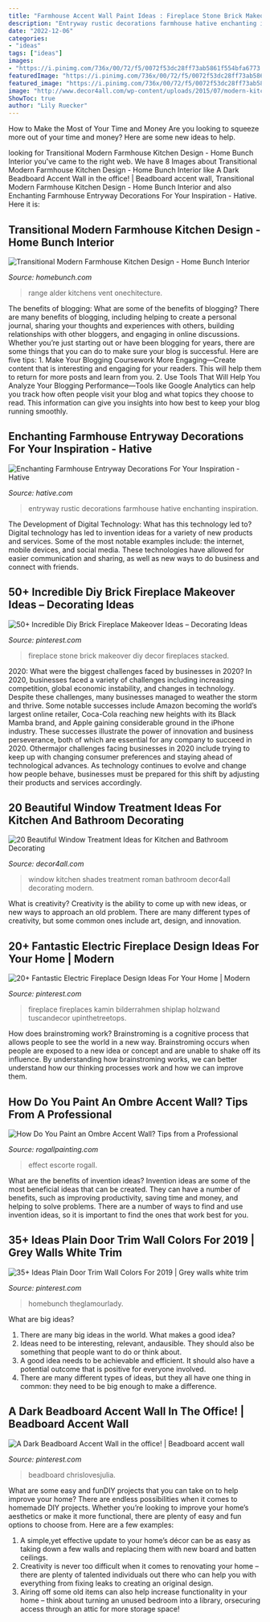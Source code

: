 ```yaml
---
title: "Farmhouse Accent Wall Paint Ideas : Fireplace Stone Brick Makeover Diy Decor Fireplaces Stacked"
description: "Entryway rustic decorations farmhouse hative enchanting inspiration"
date: "2022-12-06"
categories:
- "ideas"
tags: ["ideas"]
images:
- "https://i.pinimg.com/736x/00/72/f5/0072f53dc28ff73ab5861f554bfa6773.jpg"
featuredImage: "https://i.pinimg.com/736x/00/72/f5/0072f53dc28ff73ab5861f554bfa6773.jpg"
featured_image: "https://i.pinimg.com/736x/00/72/f5/0072f53dc28ff73ab5861f554bfa6773.jpg"
image: "http://www.decor4all.com/wp-content/uploads/2015/07/modern-kitchen-decor-roman-shades-window-treatment-ideas-11.jpg"
ShowToc: true
author: "Lily Ruecker"
---
```



How to Make the Most of Your Time and Money
Are you looking to squeeze more out of your time and money? Here are some new ideas to help.

	

		
looking for Transitional Modern Farmhouse Kitchen Design - Home Bunch Interior you've came to the right web. We have 8 Images about Transitional Modern Farmhouse Kitchen Design - Home Bunch Interior like A Dark Beadboard Accent Wall in the office! | Beadboard accent wall, Transitional Modern Farmhouse Kitchen Design - Home Bunch Interior and also Enchanting Farmhouse Entryway Decorations For Your Inspiration - Hative. Here it is:
		
    
## Transitional Modern Farmhouse Kitchen Design - Home Bunch Interior

<img loading=lazy src="https://www.homebunch.com/wp-content/uploads/2017/06/Alder-Kitchen-Hood.-Farmhouse-kitchnen-hood.-Farmhouse-kitchen-with-Alder-hood.-Alder-hood-kitchenhood-Alderhood-alderkitchenhood-farmhousekitchen.jpg" onerror="this.onerror=null;this.src='https://tse1.mm.bing.net/th?id=OIP.ZXK_dEu0M7-rNFAZ1dVpLQHaK0&amp;pid=15.1';" alt="Transitional Modern Farmhouse Kitchen Design - Home Bunch Interior">

_Source: homebunch.com_

>range alder kitchens vent onechitecture. 

	

The benefits of blogging: What are some of the benefits of blogging?
There are many benefits of blogging, including helping to create a personal journal, sharing your thoughts and experiences with others, building relationships with other bloggers, and engaging in online discussions. Whether you’re just starting out or have been blogging for years, there are some things that you can do to make sure your blog is successful. Here are five tips: 1. Make Your Blogging Coursework More Engaging—Create content that is interesting and engaging for your readers. This will help them to return for more posts and learn from you.
2. Use Tools That Will Help You Analyze Your Blogging Performance—Tools like Google Analytics can help you track how often people visit your blog and what topics they choose to read. This information can give you insights into how best to keep your blog running smoothly.


    
## Enchanting Farmhouse Entryway Decorations For Your Inspiration - Hative

<img loading=lazy src="https://hative.com/wp-content/uploads/2016/03/rustic-entryway-decors/19-rustic-entryway-decorations.jpg" onerror="this.onerror=null;this.src='https://tse1.mm.bing.net/th?id=OIP.0JUiCQC2qMsNlR7N4UpHrAHaNK&amp;pid=15.1';" alt="Enchanting Farmhouse Entryway Decorations For Your Inspiration - Hative">

_Source: hative.com_

>entryway rustic decorations farmhouse hative enchanting inspiration. 

	

The Development of Digital Technology: What has this technology led to?
Digital technology has led to invention ideas for a variety of new products and services. Some of the most notable examples include: the internet, mobile devices, and social media. These technologies have allowed for easier communication and sharing, as well as new ways to do business and connect with friends.

    
## 50+ Incredible Diy Brick Fireplace Makeover Ideas – Decorating Ideas

<img loading=lazy src="https://i.pinimg.com/736x/71/97/2f/71972fd33835d0fae0b4b92e56dd61b9.jpg" onerror="this.onerror=null;this.src='https://tse2.mm.bing.net/th?id=OIP.O-qE0zBwOI9W300DA799mgHaJ4&amp;pid=15.1';" alt="50+ Incredible Diy Brick Fireplace Makeover Ideas – Decorating Ideas">

_Source: pinterest.com_

>fireplace stone brick makeover diy decor fireplaces stacked. 

	

2020: What were the biggest challenges faced by businesses in 2020?
In 2020, businesses faced a variety of challenges including increasing competition, global economic instability, and changes in technology. Despite these challenges, many businesses managed to weather the storm and thrive. Some notable successes include Amazon becoming the world’s largest online retailer, Coca-Cola reaching new heights with its Black Mamba brand, and Apple gaining considerable ground in the iPhone industry.
These successes illustrate the power of innovation and business perseverance, both of which are essential for any company to succeed in 2020. Othermajor challenges facing businesses in 2020 include trying to keep up with changing consumer preferences and staying ahead of technological advances. As technology continues to evolve and change how people behave, businesses must be prepared for this shift by adjusting their products and services accordingly.

    
## 20 Beautiful Window Treatment Ideas For Kitchen And Bathroom Decorating

<img loading=lazy src="http://www.decor4all.com/wp-content/uploads/2015/07/modern-kitchen-decor-roman-shades-window-treatment-ideas-11.jpg" onerror="this.onerror=null;this.src='https://tse1.mm.bing.net/th?id=OIP.fBotl9SaPPQKQZt7x7hfVgHaF7&amp;pid=15.1';" alt="20 Beautiful Window Treatment Ideas for Kitchen and Bathroom Decorating">

_Source: decor4all.com_

>window kitchen shades treatment roman bathroom decor4all decorating modern. 

	

What is creativity?
Creativity is the ability to come up with new ideas, or new ways to approach an old problem. There are many different types of creativity, but some common ones include art, design, and innovation.

    
## 20+ Fantastic Electric Fireplace Design Ideas For Your Home | Modern

<img loading=lazy src="https://i.pinimg.com/736x/9d/82/be/9d82bec6d89acf095b9ed8046e9da61b.jpg" onerror="this.onerror=null;this.src='https://tse2.mm.bing.net/th?id=OIP.MN7oJlswCiF1HzQvDOsV_AHaJ4&amp;pid=15.1';" alt="20+ Fantastic Electric Fireplace Design Ideas For Your Home | Modern">

_Source: pinterest.com_

>fireplace fireplaces kamin bilderrahmen shiplap holzwand tuscandecor upinthetreetops. 

	

How does brainstroming work?
Brainstroming is a cognitive process that allows people to see the world in a new way. Brainstroming occurs when people are exposed to a new idea or concept and are unable to shake off its influence. By understanding how brainstroming works, we can better understand how our thinking processes work and how we can improve them.

    
## How Do You Paint An Ombre Accent Wall? Tips From A Professional

<img loading=lazy src="https://www.rogallpainting.com/uploads/images/ombre-accent-wall-painting-2-edited.JPG" onerror="this.onerror=null;this.src='https://tse3.mm.bing.net/th?id=OIP.MyWQQ4YqWBVzc1VE-ivn0gHaJ4&amp;pid=15.1';" alt="How Do You Paint an Ombre Accent Wall? Tips from a Professional">

_Source: rogallpainting.com_

>effect escorte rogall. 

	

What are the benefits of invention ideas?
Invention ideas are some of the most beneficial ideas that can be created. They can have a number of benefits, such as improving productivity, saving time and money, and helping to solve problems. There are a number of ways to find and use invention ideas, so it is important to find the ones that work best for you.

    
## 35+ Ideas Plain Door Trim Wall Colors For 2019 | Grey Walls White Trim

<img loading=lazy src="https://i.pinimg.com/736x/00/72/f5/0072f53dc28ff73ab5861f554bfa6773.jpg" onerror="this.onerror=null;this.src='https://tse3.mm.bing.net/th?id=OIP.GjQ_Rh400x1A_S0TfXbuCgAAAA&amp;pid=15.1';" alt="35+ Ideas Plain Door Trim Wall Colors For 2019 | Grey walls white trim">

_Source: pinterest.com_

>homebunch theglamourlady. 

	

What are big ideas?
1. There are many big ideas in the world. What makes a good idea?
2. Ideas need to be interesting, relevant, andausible. They should also be something that people want to do or think about.
3. A good idea needs to be achievable and efficient. It should also have a potential outcome that is positive for everyone involved.
4. There are many different types of ideas, but they all have one thing in common: they need to be big enough to make a difference.

    
## A Dark Beadboard Accent Wall In The Office! | Beadboard Accent Wall

<img loading=lazy src="https://i.pinimg.com/736x/74/8a/84/748a84ebf4500ddc023bd61c47bd8f07.jpg" onerror="this.onerror=null;this.src='https://tse2.mm.bing.net/th?id=OIP.VAxdG4nRK-VG8C31ZDmECAHaLH&amp;pid=15.1';" alt="A Dark Beadboard Accent Wall in the office! | Beadboard accent wall">

_Source: pinterest.com_

>beadboard chrislovesjulia. 

	

What are some easy and funDIY projects that you can take on to help improve your home?
There are endless possibilities when it comes to homemade DIY projects. Whether you’re looking to improve your home’s aesthetics or make it more functional, there are plenty of easy and fun options to choose from. Here are a few examples: 
1. A simple,yet effective update to your home’s décor can be as easy as taking down a few walls and replacing them with new board and batten ceilings. 
2. Creativity is never too difficult when it comes to renovating your home – there are plenty of talented individuals out there who can help you with everything from fixing leaks to creating an original design. 
3. Airing off some old items can also help increase functionality in your home – think about turning an unused bedroom into a library, orsecuring access through an attic for more storage space!


